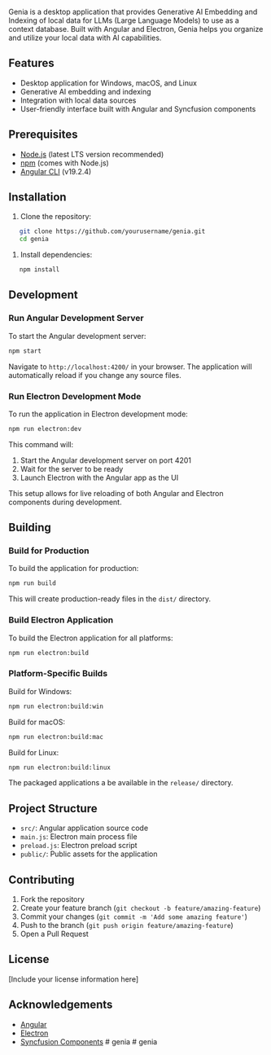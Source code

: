 Genia is a desktop application that provides Generative AI Embedding and Indexing of local data for LLMs (Large Language Models) to use as a context database. Built with Angular and Electron, Genia helps you organize and utilize your local data with AI capabilities.
## Features
- Desktop application for Windows, macOS, and Linux
- Generative AI embedding and indexing
- Integration with local data sources
- User-friendly interface built with Angular and Syncfusion components

## Prerequisites
- [Node.js](https://nodejs.org/) (latest LTS version recommended)
- [npm](https://www.npmjs.com/) (comes with Node.js)
- [Angular CLI](https://angular.io/cli) (v19.2.4)

## Installation
1. Clone the repository:
``` bash
   git clone https://github.com/yourusername/genia.git
   cd genia
```
1. Install dependencies:
``` bash
   npm install
```
## Development
### Run Angular Development Server
To start the Angular development server:
``` bash
npm start
```
Navigate to `http://localhost:4200/` in your browser. The application will automatically reload if you change any source files.
### Run Electron Development Mode
To run the application in Electron development mode:
``` bash
npm run electron:dev
```
This command will:
1. Start the Angular development server on port 4201
2. Wait for the server to be ready
3. Launch Electron with the Angular app as the UI

This setup allows for live reloading of both Angular and Electron components during development.
## Building
### Build for Production
To build the application for production:
``` bash
npm run build
```
This will create production-ready files in the `dist/` directory.
### Build Electron Application
To build the Electron application for all platforms:
``` bash
npm run electron:build
```
### Platform-Specific Builds
Build for Windows:
``` bash
npm run electron:build:win
```
Build for macOS:
``` bash
npm run electron:build:mac
```
Build for Linux:
``` bash
npm run electron:build:linux
```
The packaged applications a be available in the `release/` directory.
## Project Structure
- `src/`: Angular application source code
- `main.js`: Electron main process file
- `preload.js`: Electron preload script
- `public/`: Public assets for the application

## Contributing
1. Fork the repository
2. Create your feature branch (`git checkout -b feature/amazing-feature`)
3. Commit your changes (`git commit -m 'Add some amazing feature'`)
4. Push to the branch (`git push origin feature/amazing-feature`)
5. Open a Pull Request

## License
[Include your license information here]
## Acknowledgements
- [Angular](https://angular.io/)
- [Electron](https://www.electronjs.org/)
- [Syncfusion Components](https://www.syncfusion.com/angular-components)
#   g e n i a  
 #   g e n i a  
 